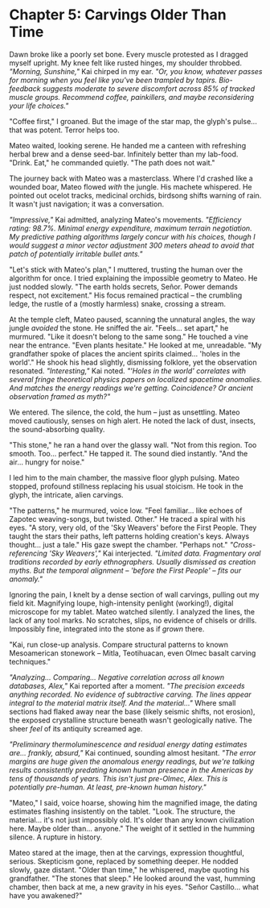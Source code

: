 # Chapter 5: Carvings Older Than Time

Dawn broke like a poorly set bone. Every muscle protested as I dragged myself upright. My knee felt like rusted hinges, my shoulder throbbed. *"Morning, Sunshine,"* Kai chirped in my ear. *"Or, you know, whatever passes for morning when you feel like you've been trampled by tapirs. Bio-feedback suggests moderate to severe discomfort across 85% of tracked muscle groups. Recommend coffee, painkillers, and maybe reconsidering your life choices."*

"Coffee first," I groaned. But the image of the star map, the glyph's pulse... that was potent. Terror helps too.

Mateo waited, looking serene. He handed me a canteen with refreshing herbal brew and a dense seed-bar. Infinitely better than my lab-food. "Drink. Eat," he commanded quietly. "The path does not wait."

The journey back with Mateo was a masterclass. Where I'd crashed like a wounded boar, Mateo flowed *with* the jungle. His machete whispered. He pointed out ocelot tracks, medicinal orchids, birdsong shifts warning of rain. It wasn't just navigation; it was a conversation.

*"Impressive,"* Kai admitted, analyzing Mateo's movements. *"Efficiency rating: 98.7%. Minimal energy expenditure, maximum terrain negotiation. My predictive pathing algorithms largely concur with his choices, though I would suggest a minor vector adjustment 300 meters ahead to avoid that patch of potentially irritable bullet ants."*

"Let's stick with Mateo's plan," I muttered, trusting the human over the algorithm for once. I tried explaining the impossible geometry to Mateo. He just nodded slowly. "The earth holds secrets, Señor. Power demands respect, not excitement." His focus remained practical – the crumbling ledge, the rustle of a (mostly harmless) snake, crossing a stream.

At the temple cleft, Mateo paused, scanning the unnatural angles, the way jungle *avoided* the stone. He sniffed the air. "Feels... set apart," he murmured. "Like it doesn't belong to the same song." He touched a vine near the entrance. "Even plants hesitate." He looked at me, unreadable. "My grandfather spoke of places the ancient spirits claimed... 'holes in the world'." He shook his head slightly, dismissing folklore, yet the observation resonated. *"Interesting,"* Kai noted. *"'Holes in the world' correlates with several fringe theoretical physics papers on localized spacetime anomalies. And matches the energy readings we're getting. Coincidence? Or ancient observation framed as myth?"*

We entered. The silence, the cold, the hum – just as unsettling. Mateo moved cautiously, senses on high alert. He noted the lack of dust, insects, the sound-absorbing quality.

"This stone," he ran a hand over the glassy wall. "Not from this region. Too smooth. Too... perfect." He tapped it. The sound died instantly. "And the air... hungry for noise."

I led him to the main chamber, the massive floor glyph pulsing. Mateo stopped, profound stillness replacing his usual stoicism. He took in the glyph, the intricate, alien carvings.

"The patterns," he murmured, voice low. "Feel familiar... like echoes of Zapotec weaving-songs, but twisted. Other." He traced a spiral with his eyes. "A story, very old, of the 'Sky Weavers' before the First People. They taught the stars their paths, left patterns holding creation's keys. Always thought... just a tale." His gaze swept the chamber. "Perhaps not." *"Cross-referencing 'Sky Weavers',"* Kai interjected. *"Limited data. Fragmentary oral traditions recorded by early ethnographers. Usually dismissed as creation myths. But the temporal alignment – 'before the First People' – fits our anomaly."*

Ignoring the pain, I knelt by a dense section of wall carvings, pulling out my field kit. Magnifying loupe, high-intensity penlight (working!), digital microscope for my tablet. Mateo watched silently. I analyzed the lines, the lack of any tool marks. No scratches, slips, no evidence of chisels or drills. Impossibly fine, integrated into the stone as if *grown* there.

"Kai, run close-up analysis. Compare structural patterns to known Mesoamerican stonework – Mitla, Teotihuacan, even Olmec basalt carving techniques."

*"Analyzing... Comparing... Negative correlation across all known databases, Alex,"* Kai reported after a moment. *"The precision exceeds anything recorded. No evidence of subtractive carving. The lines appear integral to the material matrix itself. And the material..."* Where small sections had flaked away near the base (likely seismic shifts, not erosion), the exposed crystalline structure beneath wasn't geologically native. The sheer *feel* of its antiquity screamed age.

*"Preliminary thermoluminescence and residual energy dating estimates are... frankly, absurd,"* Kai continued, sounding almost hesitant. *"The error margins are huge given the anomalous energy readings, but we're talking results consistently predating known human presence in the Americas by *tens of thousands* of years. This isn't just pre-Olmec, Alex. This is potentially pre-*human*. At least, pre-known human history."*

"Mateo," I said, voice hoarse, showing him the magnified image, the dating estimates flashing insistently on the tablet. "Look. The structure, the material... it's not just impossibly old. It's older than any known civilization here. Maybe older than... anyone." The weight of it settled in the humming silence. A rupture in history.

Mateo stared at the image, then at the carvings, expression thoughtful, serious. Skepticism gone, replaced by something deeper. He nodded slowly, gaze distant. "Older than time," he whispered, maybe quoting his grandfather. "The stones that sleep." He looked around the vast, humming chamber, then back at me, a new gravity in his eyes. "Señor Castillo... what have you awakened?" 